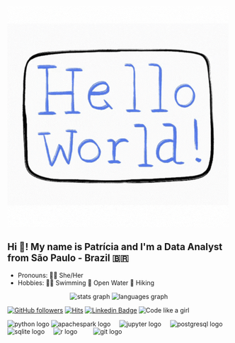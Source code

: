 ![capa](https://github.com/pathilink/pathilink/blob/master/HW_card.gif)

<h2 align="left">Hi 👋! My name is Patrícia and I'm a Data Analyst from São Paulo - Brazil 🇧🇷</h2>

- Pronouns:  👩‍💻 She/Her 
- Hobbies: 🏊‍♂ Swimming 🌊 Open Water 🥾 Hiking

<div align="center">
  <img src="https://github-readme-stats.vercel.app/api?username=pathilink&hide_title=false&hide_rank=false&show_icons=true&include_all_commits=true&count_private=true&disable_animations=false&bg_color=30,360033,b06ab3&title_color=fff&text_color=fff&locale=en&hide_border=false" height="150" alt="stats graph"  />
  <img src="https://github-readme-stats.vercel.app/api/top-langs?username=pathilink&locale=en&hide_title=false&layout=compact&card_width=320&langs_count=5&bg_color=30,360033,b06ab3&title_color=fff&text_color=fff&hide_border=false" height="150" alt="languages graph"  />
</div>

<!-- <img align="center" alt="GIF" src="hello_world.gif" width="100%"/> -->

<!-- # Hi there 👋 -->

<!--
**pathilink/pathilink** is a ✨ _special_ ✨ repository because its `README.md` (this file) appears on your GitHub profile.

Here are some ideas to get you started:
- 👩‍💻 I'm Patrícia do Nascimento. I'm a Data Analyst who develops code from São Paulo - Brazil 🇧🇷
- 🔭 I’m currently working on ...
- 🌱 I’m currently learning ...
- 👯 I’m looking to collaborate on ...
- 🤔 I’m looking for help with ...
- 🌱 I've been focusing on:
- 💬 Ask me about ...
- 📫 How to reach me: ...
- 😄 Pronouns: She/Her
- ⚡ Fun fact: ...
-->

[![GitHub followers](https://img.shields.io/github/followers/pathilink?style=social)](https://www.github.com/pathilink)
[![Hits](https://hits.seeyoufarm.com/api/count/incr/badge.svg?url=https%3A%2F%2Fgithub.com%2Fpathilink%2Fhit-counter&count_bg=%23F782C2&title_bg=%23555555&icon=github.svg&icon_color=%23E7E7E7&title=Visitors&edge_flat=false)](https://hits.seeyoufarm.com)
[![Linkedin Badge](https://img.shields.io/badge/-pathilink-blue?style=flat&logo=Linkedin&logoColor=white&link=https://www.linkedin.com/in/pathilink/)](https://www.linkedin.com/in/pathilink/)
![Code like a girl](https://img.shields.io/badge/Code%20Like%20a%20Girl-%F0%9F%96%A4-blueviolet)

<p>

<!-- <img alt="python" src="https://img.shields.io/badge/-Python-023e8a?style=flat&logo=python&logoColor=white" />
<img alt="Jupyter" src="https://img.shields.io/badge/-Jupyter-023e8a?style=flat&logo=Jupyter&logoColor=white" />
<img alt="postgres" src="https://img.shields.io/badge/-PostgreSQL-023e8a?style=flat&logo=PostgreSQL&logoColor=white" />
<img alt="sqlite" src="https://img.shields.io/badge/-SQLite-023e8a?style=flat&logo=SQLite&logoColor=white" />
<img alt="git" src="https://img.shields.io/badge/-Git-023e8a?style=flat&logo=git&logoColor=white" />
<img alt="pyspark" src="https://img.shields.io/badge/-PySpark-023e8a?style=flat&logo=apachespark&logoColor=white" /> 
<img alt="metabase" src="https://img.shields.io/badge/-Metabase-023e8a?style=flat&logo=metabase&logoColor=white" /> -->
<!-- <img alt="r" src="https://img.shields.io/badge/-R-F05032?style=flat-square&logo=r&logoColor=white" /> -->


<div align="left">
  <img src="https://cdn.jsdelivr.net/gh/devicons/devicon/icons/python/python-original-wordmark.svg" height="30" alt="python logo"  />
  <img src="https://cdn.jsdelivr.net/gh/devicons/devicon/icons/apachespark/apachespark-original-wordmark.svg" height="30" alt="apachespark logo"  />
  <img width="12" />
  <img src="https://cdn.jsdelivr.net/gh/devicons/devicon/icons/jupyter/jupyter-original-wordmark.svg" height="30" alt="jupyter logo"  />
  <img width="12" />
  <img src="https://cdn.jsdelivr.net/gh/devicons/devicon/icons/postgresql/postgresql-original-wordmark.svg" height="30" alt="postgresql logo"  />
  <img width="12" />
  <img src="https://cdn.jsdelivr.net/gh/devicons/devicon/icons/sqlite/sqlite-original-wordmark.svg" height="30" alt="sqlite logo"  />
  <img width="12" />
  <img src="https://cdn.jsdelivr.net/gh/devicons/devicon/icons/r/r-original.svg" height="30" alt="r logo"  />
  <img width="12" />
  <img width="12" />
  <img src="https://cdn.jsdelivr.net/gh/devicons/devicon/icons/git/git-original-wordmark.svg" height="30" alt="git logo"  />
</div>

</p>

<!-- ![Patrícia's github stats](https://github-readme-stats.vercel.app/api?username=pathilink&show_icons=false&bg_color=30,e96443,904e95&title_color=fff&text_color=fff)

![Top Langs](https://github-readme-stats.vercel.app/api/top-langs/?username=pathilink&bg_color=30,e96443,904e95&title_color=fff&text_color=fff) -->

<!-- Purple Bliss - #360033, #0B8793 -->
<!-- e96443,904e95 -->

<!-- https://github.com/anuraghazra/github-readme-stats/blob/master/readme.md -->

<!-- https://simpleicons.org/ -->

<!-- https://hits.seeyoufarm.com/#badge -->

<!-- https://github.com/devicons/devicon/tree/v2.16.0/icons/ -->